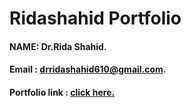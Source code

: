 # Ridashahid Portfolio

#### NAME: Dr.Rida Shahid.
#### Email : drridashahid610@gmail.com.
#### Portfolio link : [click here.](https://ridashahid.github.io/ridashahid/)
